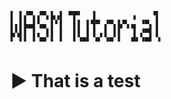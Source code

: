 
```
▌ ▌▞▀▖▞▀▖▙▗▌ ▀▛▘  ▐        ▗    ▜ 
▌▖▌▙▄▌▚▄ ▌▘▌  ▌▌ ▌▜▀ ▞▀▖▙▀▖▄ ▝▀▖▐ 
▙▚▌▌ ▌▖ ▌▌ ▌  ▌▌ ▌▐ ▖▌ ▌▌  ▐ ▞▀▌▐ 
▘ ▘▘ ▘▝▀ ▘ ▘  ▘▝▀▘ ▀ ▝▀ ▘  ▀▘▝▀▘ ▘
```
# ▶ That is a test 


